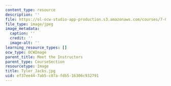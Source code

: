 ```yaml
---
content_type: resource
description: ''
file: https://ol-ocw-studio-app-production.s3.amazonaws.com/courses/7-01sc-fundamentals-of-biology-fall-2011/ef37ee447ab5c07afdb516306c932791_Tyler_Jacks.jpg
file_type: image/jpeg
image_metadata:
  caption: ''
  credit: ''
  image-alt: ''
learning_resource_types: []
ocw_type: OCWImage
parent_title: Meet the Instructors
parent_type: CourseSection
resourcetype: Image
title: Tyler_Jacks.jpg
uid: ef37ee44-7ab5-c07a-fdb5-16306c932791
---
```

